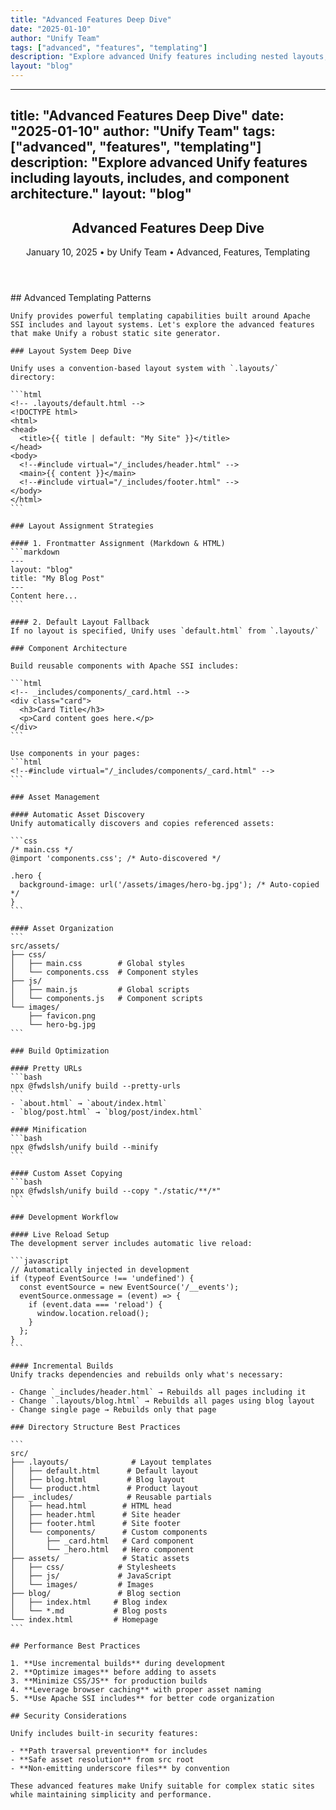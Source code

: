 ```yaml
---
title: "Advanced Features Deep Dive"
date: "2025-01-10"
author: "Unify Team"
tags: ["advanced", "features", "templating"]
description: "Explore advanced Unify features including nested layouts, slot templating, and component architecture."
layout: "blog"
---
```


---
title: "Advanced Features Deep Dive"
date: "2025-01-10"
author: "Unify Team"
tags: ["advanced", "features", "templating"]
description: "Explore advanced Unify features including layouts, includes, and component architecture."
layout: "blog"
---

<article class="blog-post">
  <header class="blog-meta">
    <h1>Advanced Features Deep Dive</h1>
    <p>
      <time datetime="2025-01-10">January 10, 2025</time> • 
      by Unify Team • 
      <span class="tags">Advanced, Features, Templating</span>
    </p>
  </header>

  <div class="blog-content">
    ## Advanced Templating Patterns

    Unify provides powerful templating capabilities built around Apache SSI includes and layout systems. Let's explore the advanced features that make Unify a robust static site generator.

    ### Layout System Deep Dive

    Unify uses a convention-based layout system with `.layouts/` directory:

    ```html
    <!-- .layouts/default.html -->
    <!DOCTYPE html>
    <html>
    <head>
      <title>{{ title | default: "My Site" }}</title>
    </head>
    <body>
      <!--#include virtual="/_includes/header.html" -->
      <main>{{ content }}</main>
      <!--#include virtual="/_includes/footer.html" -->
    </body>
    </html>
    ```

    ### Layout Assignment Strategies

    #### 1. Frontmatter Assignment (Markdown & HTML)
    ```markdown
    ---
    layout: "blog"
    title: "My Blog Post"
    ---
    Content here...
    ```

    #### 2. Default Layout Fallback
    If no layout is specified, Unify uses `default.html` from `.layouts/`

    ### Component Architecture

    Build reusable components with Apache SSI includes:

    ```html
    <!-- _includes/components/_card.html -->
    <div class="card">
      <h3>Card Title</h3>
      <p>Card content goes here.</p>
    </div>
    ```

    Use components in your pages:
    ```html
    <!--#include virtual="/_includes/components/_card.html" -->
    ```

    ### Asset Management

    #### Automatic Asset Discovery
    Unify automatically discovers and copies referenced assets:

    ```css
    /* main.css */
    @import 'components.css'; /* Auto-discovered */
    
    .hero {
      background-image: url('/assets/images/hero-bg.jpg'); /* Auto-copied */
    }
    ```

    #### Asset Organization
    ```
    src/assets/
    ├── css/
    │   ├── main.css        # Global styles
    │   └── components.css  # Component styles
    ├── js/
    │   ├── main.js         # Global scripts  
    │   └── components.js   # Component scripts
    └── images/
        ├── favicon.png
        └── hero-bg.jpg
    ```

    ### Build Optimization

    #### Pretty URLs
    ```bash
    npx @fwdslsh/unify build --pretty-urls
    ```
    - `about.html` → `about/index.html`
    - `blog/post.html` → `blog/post/index.html`

    #### Minification
    ```bash
    npx @fwdslsh/unify build --minify
    ```

    #### Custom Asset Copying
    ```bash
    npx @fwdslsh/unify build --copy "./static/**/*"
    ```

    ### Development Workflow

    #### Live Reload Setup
    The development server includes automatic live reload:

    ```javascript
    // Automatically injected in development
    if (typeof EventSource !== 'undefined') {
      const eventSource = new EventSource('/__events');
      eventSource.onmessage = (event) => {
        if (event.data === 'reload') {
          window.location.reload();
        }
      };
    }
    ```

    #### Incremental Builds
    Unify tracks dependencies and rebuilds only what's necessary:

    - Change `_includes/header.html` → Rebuilds all pages including it
    - Change `.layouts/blog.html` → Rebuilds all pages using blog layout
    - Change single page → Rebuilds only that page

    ### Directory Structure Best Practices

    ```
    src/
    ├── .layouts/              # Layout templates
    │   ├── default.html      # Default layout
    │   ├── blog.html         # Blog layout
    │   └── product.html      # Product layout
    ├── _includes/            # Reusable partials
    │   ├── head.html        # HTML head
    │   ├── header.html      # Site header
    │   ├── footer.html      # Site footer
    │   └── components/      # Custom components
    │       ├── _card.html   # Card component
    │       └── _hero.html   # Hero component
    ├── assets/              # Static assets
    │   ├── css/            # Stylesheets
    │   ├── js/             # JavaScript
    │   └── images/         # Images
    ├── blog/               # Blog section
    │   ├── index.html     # Blog index
    │   └── *.md           # Blog posts
    └── index.html         # Homepage
    ```

    ## Performance Best Practices

    1. **Use incremental builds** during development
    2. **Optimize images** before adding to assets
    3. **Minimize CSS/JS** for production builds
    4. **Leverage browser caching** with proper asset naming
    5. **Use Apache SSI includes** for better code organization

    ## Security Considerations

    Unify includes built-in security features:

    - **Path traversal prevention** for includes
    - **Safe asset resolution** from src root
    - **Non-emitting underscore files** by convention

    These advanced features make Unify suitable for complex static sites while maintaining simplicity and performance.
  </div>
</article>